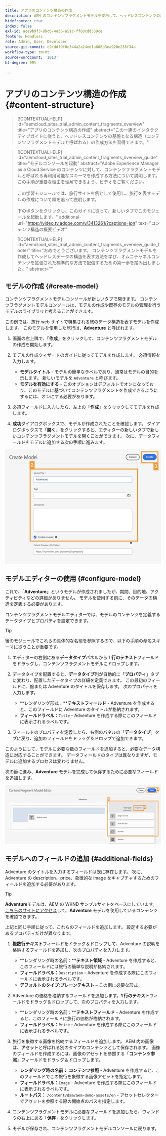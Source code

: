 ```yaml
---
title: アプリのコンテンツ構造の作成
description: AEM のコンテンツフラグメントモデルを使用して、ヘッドレスコンテンツの基盤となるコンテンツ構造を作成する方法について説明します。
hidefromtoc: true
index: false
exl-id: ace9b9f3-8bc6-4a36-a51c-ff60cdd339ce
feature: Headless
role: Admin, User, Developer
source-git-commit: c9cddf9f0e344a2a24ee1a608b3ea920e258f34a
workflow-type: tm+mt
source-wordcount: '1013'
ht-degree: 99%

---
```



# アプリのコンテンツ構造の作成 {#content-structure}

>[!CONTEXTUALHELP]
>id="aemcloud_sites_trial_admin_content_fragments_overview"
>title="アプリのコンテンツ構造の作成"
>abstract="この一連のインタラクティブガイドに従うと、ヘッドレスコンテンツの基盤となる構造（コンテンツフラグメントモデルと呼ばれる）の作成方法を習得できます。"

>[!CONTEXTUALHELP]
>id="aemcloud_sites_trial_admin_content_fragments_overview_guide"
>title="モデルコンソールを起動"
>abstract="Adobe Experience Manager as a Cloud Service のコンテンツに対して、コンテンツフラグメントモデルと呼ばれる再利用可能なスキーマを作成する方法について説明します。 この手順が重要な理由を理解できるよう、ビデオをご覧ください。 <br><br>この学習モジュールでは、旅行サイトを例として使用し、旅行を表すモデルの作成について順を追って説明します。<br><br>下のボタンをクリックし、このガイドに従って、新しいタブでこのモジュールを起動します。"
>additional-url="https://video.tv.adobe.com/v/3413261/?captions=jpn" text="コンテンツ構造の概要ビデオ"

>[!CONTEXTUALHELP]
>id="aemcloud_sites_trial_admin_content_fragments_overview_guide_footer"
>title="おめでとうございます。 コンテンツフラグメントモデルを作成してヘッドレスデータの構造を表す方法を学び、オムニチャネルコンテンツを拡張された標準的な方法で配信するための第一歩を踏み出しました。"
>abstract=""

## モデルの作成 {#create-model}

コンテンツフラグメントモデルコンソールが新しいタブで開きます。 コンテンツフラグメントモデルコンソールは、モデルの作成や既存のモデルの管理を行うモデルのライブラリと考えることができます。

この例では、旅行 web サイトで特集される旅のデータ構造を表すモデルを作成します。 このモデルを使用した旅行は、**Adventure** と呼ばれます。

1. 画面の右上隅で、「**作成**」をクリックして、コンテンツフラグメントモデルの作成を開始します。

1. モデルの作成ウィザードのガイドに従ってモデルを作成します。 必須情報を入力します。

   * **モデルタイトル** - モデルの簡単なラベルであり、通常はモデルの目的を示します。 新しいモデルを `Adventure` と呼びます。
   * **モデルを有効にする** - このオプションはデフォルトでオンになっており、このモデルに基づいてコンテンツフラグメントを作成できるようにするには、オンにする必要があります。

1. 必須フィールドに入力したら、左上の「**作成**」をクリックしてモデルを作成します。

1. **成功**&#x200B;ダイアログボックスで、モデルが作成されたことを確認します。 ダイアログボックスで「**開く**」をクリックすると、エディターの新しいタブで新しいコンテンツフラグメントモデルを開くことができます。 次に、データフィールドをモデルに追加する次の手順に進みます。

![コンテンツフラグメントモデル作成する手順 2 および 3](assets/do-not-localize/create-model.png)

## モデルエディターの使用 {#configure-model}

これで、「**Adventure**」というモデルが作成されましたが、期間、目的地、アクティビティなどの詳細がありません。 モデルを使用する前に、そのデータの構造を定義する必要があります。

コンテンツフラグメントモデルエディターでは、モデルのコンテンツを定義するデータタイプとプロパティを設定できます。

>[!TIP]
>
>後のモジュールでこれらの具体的な名前を参照するので、以下の手順の命名スキーマに従うことが重要です。

1. エディターの右側にある&#x200B;**データタイプ**&#x200B;パネルから **1 行のテキスト**&#x200B;フィールドをドラッグし、コンテンツフラグメントモデルにドロップします。

1. データタイプを配置すると、**データタイプ**&#x200B;列が自動的に「**プロパティ**」タブに変わり、配置したデータタイプの詳細を定義できます。 この最初のフィールドに、旅または Adventure のタイトルを保存します。 次のプロパティを入力します。

   * **レンダリング形式：****テキストフィールド** - Adventure を作成すると、このフィールドに Adventure のタイトルが格納されます。
   * **フィールドラベル：**`Title` - Adventure を作成する際にこのフィールドに表示されるラベルです。

1. フィールドのプロパティを定義したら、右側のパネルの「**データタイプ**」タブに戻り、追加のフィールドをドラッグ＆ドロップで追加できます。

このようにして、モデルに必要な数のフィールドを追加すると、必要なデータ構造に対応することができます。 データフィールドのタイプは異なりますが、モデルに追加するプロセスは変わりません。

次の節に進み、**Adventure** モデルを完成して保存するために必要なフィールドを追加します。

![フィールドをモデルに追加する手順 1、2、3](assets/do-not-localize/define-model-fields.png)

## モデルへのフィールドの追加 {#additional-fields}

Adventure のタイトルを入力するフィールドは既に存在します。 次に、Adventure の description、price、象徴的な image をキャプチャするためのフィールドを追加する必要があります。

>[!TIP]
>
>**Adventure**&#x200B;モデルは、AEM の WKND サンプルサイトをベースにしています。 [こちらのサイトにアクセス](https://wknd.site/us/en/adventures/yosemite-backpacking.html)して、**Adventure** モデルを使用しているコンテンツを確認できます。

上記と同じ手順に従って、これらのフィールドを追加します。 設定する必要があるプロパティだけが異なります。

1. **複数行テキスト**&#x200B;フィールドをドラッグ＆ドロップして、Adventure の説明を格納するフィールドを追加し、次のプロパティを入力します。

   * **レンダリング時の名前：****テキスト領域** - Adventure を作成すると、このフィールドには旅行の簡単な説明が格納されます。
   * **フィールドラベル：**`Description` - Adventure を作成する際にこのフィールドに表示されるラベルです。
   * **デフォルトのタイプ**:**プレーンテキスト** – この例に必要な形式。

1. Adventure の価格を格納するフィールドを追加します。**1 行のテキスト**&#x200B;フィールドをドラッグ＆ドロップして、次のプロパティを入力します。

   * **レンダリング時の名前：****テキストフィールド** - Adventure を作成すると、このフィールドに旅行の価格が格納されます。
   * **フィールドラベル：**`Price` - Adventure を作成する際にこのフィールドに表示されるラベルです。

1. 旅行を象徴する画像を格納するフィールドを追加します。 AEM 内の画像は、**アセット**&#x200B;と呼ばれる別のタイプのコンテンツとして保存されます。 画像のフィールドを作成するには、画像のアセットを参照する「**コンテンツ参照**」フィールドをドラッグ＆ドロップします。

   * **レンダリング時の名前：** **コンテンツ参照** - Adventure を作成すると、このフィールドでこの旅行を象徴する画像アセットを指定します。
   * **フィールドラベル：**`Image` - Adventure を作成する際にこのフィールドに表示されるラベルです。
   * **ルートパス：** `/content/dam/aem-demo-assets/en` - アセットセレクターでアセットを参照する際の開始点のパスを指定します。

1. コンテンツフラグメントモデルに必要なフィールドを追加したら、ウィンドウの右上にある「**保存**」をクリックします。

1. モデルが保存され、コンテンツフラグメントモデルコンソールに戻ります。
